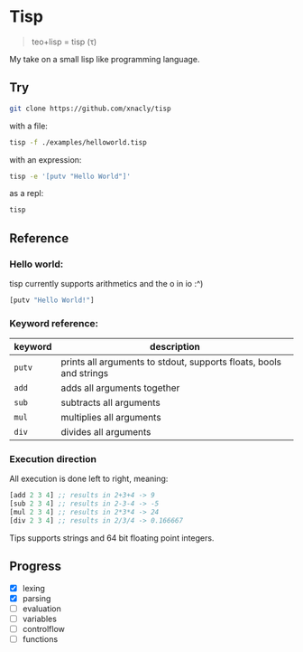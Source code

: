 # Tisp

> teo+lisp = tisp (τ)

My take on a small lisp like programming language.

## Try

```bash
git clone https://github.com/xnacly/tisp
```

with a file:

```bash
tisp -f ./examples/helloworld.tisp
```

with an expression:

```bash
tisp -e '[putv "Hello World"]'
```

as a repl:

```bash
tisp
```

## Reference

### Hello world:

tisp currently supports arithmetics and the o in io :^)

```lisp
[putv "Hello World!"]
```

### Keyword reference:

| keyword | description                                                        |
| ------- | ------------------------------------------------------------------ |
| `putv`  | prints all arguments to stdout, supports floats, bools and strings |
| `add`   | adds all arguments together                                        |
| `sub`   | subtracts all arguments                                            |
| `mul`   | multiplies all arguments                                           |
| `div`   | divides all arguments                                              |

### Execution direction

All execution is done left to right, meaning:

```lisp
[add 2 3 4] ;; results in 2+3+4 -> 9
[sub 2 3 4] ;; results in 2-3-4 -> -5
[mul 2 3 4] ;; results in 2*3*4 -> 24
[div 2 3 4] ;; results in 2/3/4 -> 0.166667
```

Tips supports strings and 64 bit floating point integers.

## Progress

- [x] lexing
- [x] parsing
- [ ] evaluation
- [ ] variables
- [ ] controlflow
- [ ] functions
